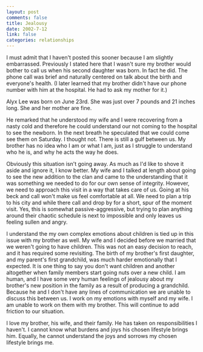 ```yaml
--- 
layout: post
comments: false
title: Jealousy
date: 2002-7-12
link: false
categories: relationships
---
```

I must admit that I haven't posted this sooner because I am slightly embarrassed. Previously I stated here that I wasn't sure my brother would bother to call us when his second daughter was born. In fact he did. The phone call was brief and naturally centered on talk about the birth and everyone's health. (I later learned that my brother didn't have our phone number with him at the hospital. He had to ask my mother for it.)

Alyx Lee was born on June 23rd. She was just over 7 pounds and 21 inches long. She and her mother are fine.

He remarked that he understood my wife and I were recovering from a nasty cold and therefore he could understand our not coming to the hospital to see the newborn. In the next breath he speculated that we could come see them on Saturday. I thought not. There is still a gulf between us. My brother has no idea who I am or what I am, just as I struggle to understand who he is, and why he acts the way he does.

Obviously this situation isn't going away. As much as I'd like to shove it aside and ignore it, I know better. My wife and I talked at length about going to see the new addition to the clan and came to the understanding that it was something we needed to do for our own sense of integrity. However, we need to approach this visit in a way that takes care of us. Going at his beck and call won't make us feel comfortable at all. We need to plan a trip to his city and while there call and drop by for a short, spur of the moment visit. Yes, this is somewhat passive-aggressive, but trying to plan anything around their chaotic schedule is next to impossible and only leaves us feeling sullen and angry.

I understand the my own complex emotions about children is tied up in this issue with my brother as well. My wife and I decided before we married that we weren't going to have children. This was not an easy decision to reach, and it has required some revisiting. The birth of my brother's first daughter, and my parent's first grandchild, was much harder emotionally that I expected. It is one thing to say you don't want children and another altogether when family members start going nuts over a new child. I am human, and I have some very human feelings of jealousy about my brother's new position in the family as a result of producing a grandchild. Because he and I don't have any lines of communication we are unable to discuss this between us. I work on my emotions with myself and my wife. I am unable to work on them with my brother. This will continue to add friction to our situation.

I love my brother, his wife, and their family. He has taken on responsibilities I haven't. I cannot know what burdens and joys his chosen lifestyle brings him. Equally, he cannot understand the joys and sorrows my chosen lifestyle brings me.
